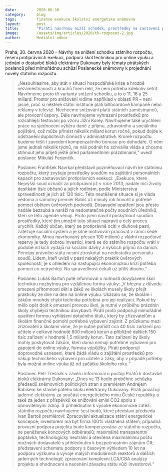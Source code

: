 ```yaml
---
date:         2020-06-30
category:     blog
tags:         finance exekuce školství energetika sněmovna
layout:       post
title:        "Piráti navrhnou nižší schodek, prostředky na zastavení protiprávních exekucí a podpoří posílení zázemí škol pro online výuku"
image:        /assets/img/articles/2020/tk-rozpocet-2.jpg
author:       Mediální odbor
---  
```





Praha, 30. června 2020 – Návrhy na snížení schodku státního rozpočtu, řešení protiprávních exekucí, podpora škol technikou pro online výuku a jednání o dostavbě bloků elektrárny Dukovany byly tématy pirátských poslanců před mimořádnou schůzí Poslanecké sněmovny k projednání novely státního rozpočtu.

> „Nesouhlasíme, aby stát v situaci hospodářské krize a hrozbě nezaměstnanosti a krachů firem řekl, že není potřeba kdekoliv šetřit. Navrhneme proto tři varianty snížení schodku, a to o 11, 16 a 25 miliard. Prostor pro snižování vidíme například v oblasti PR – není jasné, proč si některé státní instituce platí billboardové kampaně nebo reklamy v televizi. Nechceme snižování platů státních zaměstnanců, ale provozní úspory. Dále navrhujeme vyhrazení prostředků pro rozsáhlejší testování po vzoru Jižní Korey. Navrhujeme také urychlení práce na sjednocení výběru daně z příjmu, zdravotního a sociálního pojištění, což může přinést několik miliard korun ročně, pokud dojde k odstranění duplicitních činností v administrativě. Kromě rozpočtu budeme řešit i zavedení kompenzačního bonusu pro dohodáře. O něm jsme jednali několik týdnů, na náš podnět ho schválila vláda a chceme stihnout jeho přijetí ještě před parlamentními prázdninami,“ uvedl poslanec Mikuláš Ferjenčík.

> Poslanec František Navrkal představil pozměňovací návrh ke státnímu rozpočtu, který zvyšuje prostředky soudům na zajištění personálních kapacit pro zastavování protiprávních exekucí: „Exekuce, které Nejvyšší soud označil za protiprávní již v roce 2013, nadále ničí životy desítkám tisíc občanů a jejich rodinám, podle Ministerstva spravedlnosti je jich až 130 tisíc. Této neutěšené situace si je vláda vědoma a samotný premiér Babiš už minulý rok hovořil o potřebě pomoci obětem úvěrových podvodů. Dosavadní opatření jsou přesto nadále bezzubá a naráží na nedostatečné počty soudních úředníků, kteří se této agendě věnují. Proto jsem navrhl poskytnout soudům prostředky, které jim umožní tuto situaci napravit a celý proces urychlit. Každý občan, který se protiprávně ocitl v dluhové pasti, zatěžuje sociální systém a je silně motivován pracovat v rámci šedé ekonomiky. Mnou navrhovaný přesun 100 milionů z vládní rozpočtové rezervy je tedy dobrou investicí, která se do státního rozpočtu vrátí v podobě nižších výdajů na sociální dávky a vyšších příjmů na daních. Principy právního státu nesmí ztroskotat na nedostatku personálu soudů. Lidem, kteří uvízli v pasti nekalých praktik úvěrových společností, je s ohledem na nastupující ekonomickou krizi potřeba pomoci co nejrychleji. Na spravedlnost čekali už příliš dlouho.“

> Poslanec Lukáš Bartoň poté informoval o nutnosti dovybavení škol technikou nezbytnou pro vzdálenou formu výuky: „V březnu z důvodu omezení přítomnosti dětí a žáků ve školách musely školy přejít prakticky ze dne na den na online výuku. Ukázalo se, že školám i žákům mnohdy chybí technika potřebná pro její realizaci. Pokud by mělo opět dojít k omezení provozu škol, je nutné v průběhu prázdnin školy chybějící technikou dovybavit. Piráti proto podporují mimořádné opatření formou vyhlášení dotačního titulu, který by zřizovatelům a školám finančně pomohl potřebné vybavení zajistit. Z průzkumu mezi zřizovateli a školami víme, že je nutné pořídit cca 40 tisíc zařízení pro učitele v celkové hodnotě 800 milionů korun a přibližně dalších 150 tisíc zařízení v hodnotě 1,5 miliardy korun. Tato zařízení by školy mohly poskytovat žákům, kteří doma nemají potřebné vybavení pro zapojení do online výuky, formou výpůjčky. Piráti podporují doprovodné usnesení, které žádá vládu o zajištění prostředků pro nákup technického vybavení pro učitele a žáky, aby v případě potřeby byla možná online výuka již od začátku školního roku.“

> Poslanec Petr Třešňák v závěru informoval o postoji Pirátů k dostavbě bloků elektrárny Dukovany: „Dnes ve 13 hodin proběhne schůzka předsedů sněmovních politických stran s premiérem Andrejem Babišem ke stavbě pátého bloku elektrárny Dukovany. Piráti považují jaderné elektrárny za součást energetického mixu České republiky a také za jeden z příspěvků ke snižování emisí CO2 spolu s obnovitelnými zdroji. S přihlédnutím k vysoké ekonomické zátěži státního rozpočtu navrhujeme šest bodů, které představí předseda Ivan Bartoš premiérovi: Zpracování aktualizace státní energetické koncepce; investorem má být firma 100% vlastněná státem; případná provozní podpora projektu bude kompenzována ze státního rozpočtu, ne peněženek koncových odběratelů; maximálně transparentní poptávka, technologicky neutrální a otevřena maximálnímu počtu možných dodavatelů s přihlédnutím k bezpečnostním zájmům ČR; představení schématu podpory s časovým výhledem 10 let na podporu výzkumu a vývoje malých modulárních reaktorů a dalších jaderných technologií; zpracování komplexní LCA/CBA analýzy projektu a ohodnocení a nacenění závazku státu vůči investorovi.“
